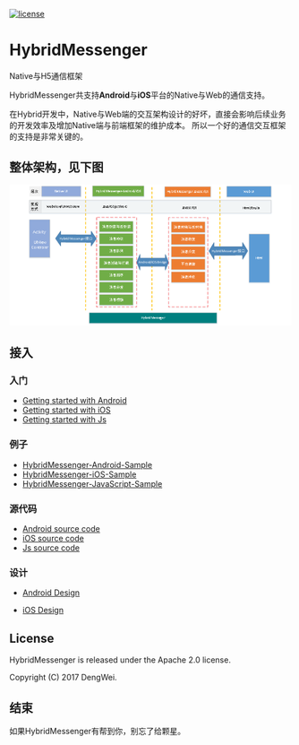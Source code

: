 [![license](http://img.shields.io/badge/license-Apache2.0-brightgreen.svg?style=flat)](https://github.com/devyok/HybridMessenger/blob/master/LICENSE)

# HybridMessenger
Native与H5通信框架

HybridMessenger共支持**Android**与**iOS**平台的Native与Web的通信支持。

在Hybrid开发中，Native与Web端的交互架构设计的好坏，直接会影响后续业务的开发效率及增加Native端与前端框架的维护成本。 所以一个好的通信交互框架的支持是非常关键的。

## 整体架构，见下图 ##

![](https://raw.githubusercontent.com/devyok/HybridMessenger/master/HybridMessenger.png)

## 接入 ##

### 入门 ###

- [Getting started with Android](https://github.com/devyok/HybridMessenger/blob/master/HybridMessenger-Android/README.md)
- [Getting started with iOS](https://github.com/devyok/HybridMessenger/blob/master/HybridMessenger-iOS/README.md)
- [Getting started with Js](https://github.com/devyok/HybridMessenger/blob/master/HybridMessenger-JavaScript/README.md)


### 例子 ###
- [HybridMessenger-Android-Sample](https://github.com/devyok/HybridMessenger/tree/master/HybridMessenger-Android/hybridmessenger-sample)
- [HybridMessenger-iOS-Sample](https://github.com/devyok/HybridMessenger/tree/master/HybridMessenger-iOS/HybridMessenger-Sample)
- [HybridMessenger-JavaScript-Sample](https://github.com/devyok/HybridMessenger/tree/master/HybridMessenger-JavaScript/hybridmessenger-js-sample)


### 源代码 ###

- [Android source code ](https://github.com/devyok/HybridMessenger/tree/master/HybridMessenger-Android/hybridmessenger-core)
- [iOS source code](https://github.com/devyok/HybridMessenger/tree/master/HybridMessenger-iOS) 
- [Js source code](https://github.com/devyok/HybridMessenger/tree/master/HybridMessenger-JavaScript/hybridmessenger-js) 

### 设计 ###

- [Android Design](https://github.com/devyok/HybridMessenger/blob/master/HybridMessenger-Android/README_DESIGN.md)

- [iOS Design](https://github.com/devyok/HybridMessenger/blob/master/HybridMessenger-iOS/README_DESIGN.md)

## License ##
HybridMessenger is released under the Apache 2.0 license.

Copyright (C) 2017 DengWei.


## 结束 ##

如果HybridMessenger有帮到你，别忘了给颗星。
